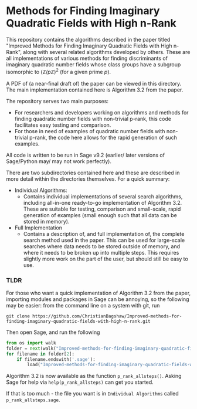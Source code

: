 
# Methods for Finding Imaginary Quadratic Fields with High n-Rank

This repository contains the algorithms described in the paper titled "Improved Methods for Finding Imaginary Quadratic Fields with High n-Rank", along with several related algorithms developed by others. These are all implementations of various methods for finding discriminants of imaginary quadratic number fields whose class groups have a subgroup isomorphic to $(\mathbb{Z}/p\mathbb{Z})^2$ (for a given prime $p$). 

A PDF of (a near-final draft of) the paper can be viewed in this directory. The main implementation contained here is Algorithm 3.2 from the paper. 

The repository serves two main purposes:
* For researchers and developers working on algorithms and methods for finding quadratic number fields with non-trivial p-rank, this code facilitates easy testing and comparison.
* For those in need of examples of quadratic number fields with non-trivial p-rank, the code here allows for the rapid generation of such examples.

All code is written to be run in Sage v9.2 (earlier/ later versions of Sage/Python may/ may not work perfectly). 

There are two subdirectories contained here and these are described in more detail within the directories themselves. For a quick summary:
* Individual Algorithms:
    * Contains individual implementations of several search algorithms, including all-in-one ready-to-go implementation of Algorithm 3.2. These are suitable for testing, comparison and small-scale, rapid generation of examples (small enough such that all data can be stored in memory). 
* Full Implementation
    * Contains a description of, and full implementation of, the complete search method used in the paper. This can be used for large-scale searches where data needs to be stored outside of memory, and where it needs to be broken up into multiple steps. This requires slightly more work on the part of the user, but should still be easy to use.  

### TLDR
For those who want a quick implementation of Algorithm 3.2 from the paper, importing modules and packages in Sage can be annoying, so the following may be easier: from the command line on a system with git, run 

```
git clone https://github.com/ChristianBagshaw/Improved-methods-for-finding-imaginary-quadratic-fields-with-high-n-rank.git
```

Then open Sage, and run the following 

```python 
from os import walk
folder = next(walk("Improved-methods-for-finding-imaginary-quadratic-fields-with-high-n-rank/Individual Algorithms"))
for filename in folder[2]:
    if filename.endswith('.sage'):
        load("Improved-methods-for-finding-imaginary-quadratic-fields-with-high-n-rank/Individual Algorithms/"+filename)
```

Algorithm 3.2 is now available as the function `p_rank_allsteps()`. Asking Sage for help via `help(p_rank_allsteps)` can get you started. 

If that is too much - the file you want is in `Individual Algorithms` called `p_rank_allsteps.sage`. 
